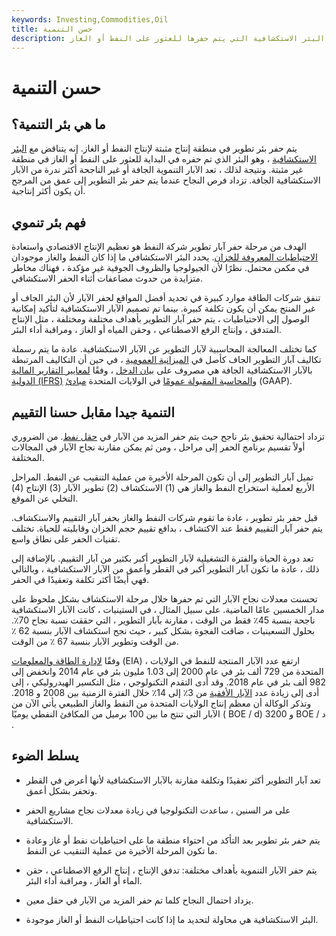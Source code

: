 ```yaml
---
keywords: Investing,Commodities,Oil
title: حسن التنمية
description: يتم حفر بئر تطوير في منطقة مثبتة لإنتاج النفط أو الغاز ، على عكس البئر الاستكشافية التي يتم حفرها للعثور على النفط أو الغاز.
---
```


# حسن التنمية
## ما هي بئر التنمية؟

يتم حفر بئر تطوير في منطقة إنتاج مثبتة لإنتاج النفط أو الغاز. إنه يتناقض مع [البئر الاستكشافية](/exploratory-well) ، وهو البئر الذي تم حفره في البداية للعثور على النفط أو الغاز في منطقة غير مثبتة. ونتيجة لذلك ، تعد الآبار التنموية الجافة أو غير الناجحة أكثر ندرة من الآبار الاستكشافية الجافة. تزداد فرص النجاح عندما يتم حفر بئر التطوير إلى عمق من المرجح أن يكون أكثر إنتاجية.

## فهم بئر تنموي

الهدف من مرحلة حفر آبار تطوير شركة النفط هو تعظيم الإنتاج الاقتصادي واستعادة [الاحتياطيات المعروفة للخزان](/oil-reserves). يحدد البئر الاستكشافي ما إذا كان النفط والغاز موجودان في مكمن محتمل. نظرًا لأن الجيولوجيا والظروف الجوفية غير مؤكدة ، فهناك مخاطر متزايدة من حدوث مضاعفات أثناء الحفر الاستكشافي.

تنفق شركات الطاقة موارد كبيرة في تحديد أفضل المواقع لحفر الآبار لأن البئر الجاف أو غير المنتج يمكن أن يكون تكلفة كبيرة. بينما تم تصميم الآبار الاستكشافية لتأكيد إمكانية الوصول إلى الاحتياطيات ، يتم حفر آبار التطوير بأهداف مختلفة ومختلفة ، مثل الإنتاج المتدفق ، وإنتاج الرفع الاصطناعي ، وحقن المياه أو الغاز ، ومراقبة أداء البئر.

كما تختلف المعالجة المحاسبية لآبار التطوير عن الآبار الاستكشافية. عادة ما يتم رسملة تكاليف آبار التطوير الجاف كأصل في [الميزانية العمومية](/balancesheet) ، في حين أن التكاليف المرتبطة بالآبار الاستكشافية الجافة هي مصروف على [بيان الدخل](/incomestatement) ، وفقًا [لمعايير التقارير المالية الدولية (IFRS)](/ifrs) [والمحاسبة المقبولة عمومًا](/gaap) في الولايات المتحدة [مبادئ](/gaap) (GAAP).

## التنمية جيدا مقابل حسنا التقييم

تزداد احتمالية تحقيق بئر ناجح حيث يتم حفر المزيد من الآبار في [حقل نفط](/oil-field). من الضروري أولاً تقسيم برنامج الحفر إلى مراحل ، ومن ثم يمكن مقارنة نجاح الآبار في المجالات المختلفة.

تميل آبار التطوير إلى أن تكون المرحلة الأخيرة من عملية التنقيب عن النفط. المراحل الأربع لعملية استخراج النفط والغاز هي (1) الاستكشاف (2) تطوير الآبار (3) الإنتاج (4) التخلي عن الموقع.

قبل حفر بئر تطوير ، عادة ما تقوم شركات النفط والغاز بحفر آبار التقييم والاستكشاف. يتم حفر آبار التقييم فقط عند الاكتشاف ، بدافع تقييم حجم الخزان وقابليته للحياة. تختلف تقنيات الحفر على نطاق واسع.

تعد دورة الحياة والفترة التشغيلية لآبار التطوير أكبر بكثير من آبار التقييم. بالإضافة إلى ذلك ، عادة ما تكون آبار التطوير أكبر في القطر وأعمق من الآبار الاستكشافية ، وبالتالي فهي أيضًا أكثر تكلفة وتعقيدًا في الحفر.

تحسنت معدلات نجاح الآبار التي تم حفرها خلال مرحلة الاستكشاف بشكل ملحوظ على مدار الخمسين عامًا الماضية. على سبيل المثال ، في الستينيات ، كانت الآبار الاستكشافية ناجحة بنسبة 45٪ فقط من الوقت ، مقارنة بآبار التطوير ، التي حققت نسبة نجاح 70٪. بحلول التسعينيات ، ضاقت الفجوة بشكل كبير ، حيث نجح استكشاف الآبار بنسبة 62 ٪ من الوقت وتطوير الآبار بنسبة 67 ٪ من الوقت.

وفقًا [لإدارة الطاقة والمعلومات](/energy-information-admin) (EIA) ، ارتفع عدد الآبار المنتجة للنفط في الولايات المتحدة من 729 ألف بئر في عام 2000 إلى 1.03 مليون بئر في عام 2014 وانخفض إلى 982 ألف بئر في عام 2018. وقد أدى التقدم التكنولوجي ، مثل التكسير الهيدروليكي ، إلى أدى إلى زيادة عدد [الآبار الأفقية](/horizontalwell) من 3٪ إلى 14٪ خلال الفترة الزمنية بين 2008 و 2018. وتذكر الوكالة أن معظم إنتاج الولايات المتحدة من النفط والغاز الطبيعي يأتي الآن من الآبار التي تنتج ما بين 100 برميل من المكافئ النفطي يوميًا ( BOE / d) و 3200 BOE / د .

## يسلط الضوء

- تعد آبار التطوير أكثر تعقيدًا وتكلفة مقارنة بالآبار الاستكشافية لأنها أعرض في القطر وتحفر بشكل أعمق.

- على مر السنين ، ساعدت التكنولوجيا في زيادة معدلات نجاح مشاريع الحفر الاستكشافية.

- يتم حفر بئر تطوير بعد التأكد من احتواء منطقة ما على احتياطيات نفط أو غاز وعادة ما تكون المرحلة الأخيرة من عملية التنقيب عن النفط.

- يتم حفر الآبار التنموية بأهداف مختلفة: تدفق الإنتاج ، إنتاج الرفع الاصطناعي ، حقن الماء أو الغاز ، ومراقبة أداء البئر.

- يزداد احتمال النجاح كلما تم حفر المزيد من الآبار في حقل معين.

- البئر الاستكشافية هي محاولة لتحديد ما إذا كانت احتياطيات النفط أو الغاز موجودة.

